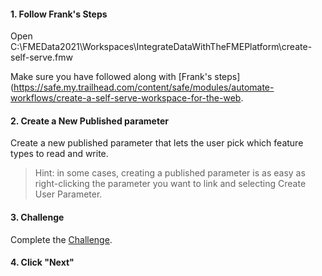<head><base target="_blank"> </head>

#### 1. Follow Frank's Steps
Open C:\FMEData2021\Workspaces\IntegrateDataWithTheFMEPlatform\create-self-serve.fmw

Make sure you have followed along with [Frank's steps](https://safe.my.trailhead.com/content/safe/modules/automate-workflows/create-a-self-serve-workspace-for-the-web.

#### 2. Create a New Published parameter
Create a new published parameter that lets the user pick which feature types to read and write.
>Hint: in some cases, creating a published parameter is as easy as right-clicking the parameter you want to link and selecting Create User Parameter.

#### 3. Challenge
Complete the [Challenge](https://safe.my.trailhead.com/content/safe/modules/automate-workflows/create-a-self-serve-workspace-for-the-web#challenge).

#### 4. Click "Next"
